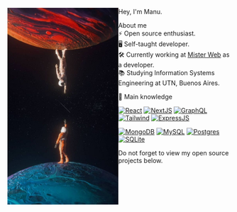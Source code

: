 <p float="left">
  <img src='https://github.com/manucabral/manucabral/blob/main/photo.jpg' width='250' align="left">
  <p float="left">
 
  Hey, I'm Manu.<br>
    
  About me<br>
  ⚡ Open source enthusiast.<br>
  🖥 Self-taught developer.<br>
  🛠️ Currently working at [Mister Web](https://www.misterweb.com.ar/) as a developer.<br>
  📚 Studying Information Systems Engineering at UTN, Buenos Aires.<br>
  
</p>
<p>
  🧠 Main knowledge<br>
  <ul>
    <a href="https://es.reactjs.org/"><img src='https://img.shields.io/badge/React-%2320232a.svg?style=flat&logo=react&logoColor=%2361DAFB' alt="React"></a>
    <a href="#"><img src='https://img.shields.io/badge/Next-black?style=flat&logo=next.js&logoColor=white' alt="NextJS"></a>
    <a href="#"><img src='https://img.shields.io/badge/GraphQL-E10098?style=flat&logo=graphql&logoColor=white' alt="GraphQL"></a>
    <a href="#"><img src='https://img.shields.io/badge/Tailwind_CSS-38B2AC??style=flat&logo=TailwindCSS&logoColor=white' alt="Tailwind"></a>
    <a href="#"><img src='https://img.shields.io/badge/Express.js-%23404d59.svg?style=flat&logo=express&logoColor=%2361DAFB' alt="ExpressJS"></a>
  </ul>
  <ul>
    <a href="#"><img src='https://img.shields.io/badge/MongoDB-%234ea94b.svg?style=flat&logo=mongodb&logoColor=white' alt="MongoDB"></a>
    <a href="#"><img src='https://img.shields.io/badge/MySQL-%2300f.svg?style=flat&logo=mysql&logoColor=white' alt="MySQL"></a>
    <a href="#"><img src='https://img.shields.io/badge/Postgres-%23316192.svg?style=flat&logo=postgresql&logoColor=white' alt="Postgres"></a>
    <a href="#"><img src='https://img.shields.io/badge/SQlite-%2307405e.svg?style=flat&logo=sqlite&logoColor=white' alt="SQLite"></a>
  </ul>
</p>
Do not forget to view my open source projects below.
